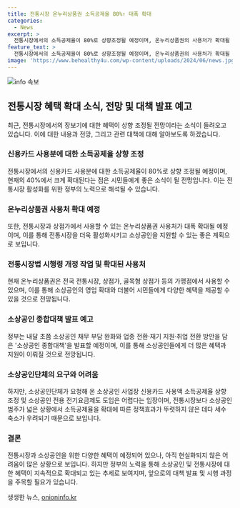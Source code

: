 ```yaml
---
title: 전통시장 온누리상품권 소득공제율 80%↑ 대폭 확대
categories:
  - News
excerpt: >
  전통시장에서의 소득공제율이 80%로 상향조정될 예정이며, 온누리상품권의 사용처가 확대될 전망이다. 정부는 이를 위해 조세특례제한법을 수정하고, 전통시장법 시행령을 개정할 계획이다. 또한 내달 초에는 소상공인 종합대책을 발표할 예정이지만, 일부 정책은 어려울 것으로 전망된다. 소상공인연합회는 소득공제율을 확대하고, 소상공인 확인서 발급 대상을 확대해 달라고 요구하고 있다.
feature_text: >
  전통시장에서의 소득공제율이 80%로 상향조정될 예정이며, 온누리상품권의 사용처가 확대될 전망이다. 정부는 이를 위해 조세특례제한법을 수정하고, 전통시장법 시행령을 개정할 계획이다. 또한 내달 초에는 소상공인 종합대책을 발표할 예정이지만, 일부 정책은 어려울 것으로 전망된다. 소상공인연합회는 소득공제율을 확대하고, 소상공인 확인서 발급 대상을 확대해 달라고 요구하고 있다.
image: 'https://www.behealthy4u.com/wp-content/uploads/2024/06/news.jpg'
---
```


<p><img src="https://www.behealthy4u.com/wp-content/uploads/2024/06/news.jpg" alt="info 속보" /></p>

<h2 data-ke-size="size26">전통시장 혜택 확대 소식, 전망 및 대책 발표 예고</h2>

<p data-ke-size="size16">최근, 전통시장에서의 장보기에 대한 혜택이 상향 조정될 전망이라는 소식이 들려오고 있습니다. 이에 대한 내용과 전망, 그리고 관련 대책에 대해 알아보도록 하겠습니다.</p>

<h3>신용카드 사용분에 대한 소득공제율 상향 조정</h3>

<p data-ke-size="size16">전통시장에서의 신용카드 사용분에 대한 소득공제율이 80%로 상향 조정될 예정이며, 현재의 40%에서 크게 확대된다는 점은 시민들에게 좋은 소식이 될 전망입니다. 이는 전통시장 활성화를 위한 정부의 노력으로 해석될 수 있습니다.</p>

<h3>온누리상품권 사용처 확대 예정</h3>

<p data-ke-size="size16">또한, 전통시장과 상점가에서 사용할 수 있는 온누리상품권 사용처가 대폭 확대될 예정이며, 이를 통해 전통시장을 더욱 활성화시키고 소상공인을 지원할 수 있는 좋은 계획으로 보입니다.</p>

<h3>전통시장법 시행령 개정 작업 및 확대된 사용처</h3>

<p data-ke-size="size16">현재 온누리상품권은 전국 전통시장, 상점가, 골목형 상점가 등의 가맹점에서 사용할 수 있으며, 이를 통해 소상공인의 영업 확대와 더불어 시민들에게 다양한 혜택을 제공할 수 있을 것으로 전망됩니다.</p>

<h3>소상공인 종합대책 발표 예고</h3>

<p data-ke-size="size16">정부는 내달 초쯤 소상공인 채무 부담 완화와 업종 전환·재기 지원·취업 전환 방안을 담은 '소상공인 종합대책'을 발표할 예정이며, 이를 통해 소상공인들에게 더 많은 혜택과 지원이 이뤄질 것으로 전망됩니다.</p>

<h3>소상공인단체의 요구와 어려움</h3>

<p data-ke-size="size16">하지만, 소상공인단체가 요청해 온 소상공인 사업장 신용카드 사용액 소득공제율 상향 조정 및 소상공인 전용 전기요금제도 도입은 어렵다는 입장이며, 전통시장보다 소상공인 범주가 넓은 상황에서 소득공제율을 확대에 따른 정책효과가 뚜렷하지 않은 데다 세수 축소가 우려되기 때문으로 보입니다.</p>

<h3>결론</h3>

<p data-ke-size="size16">전통시장과 소상공인을 위한 다양한 혜택이 예정되어 있으나, 아직 현실화되지 않은 어려움이 많은 상황으로 보입니다. 하지만 정부의 노력을 통해 소상공인 및 전통시장에 대한 혜택이 지속적으로 확대되고 있는 추세로 보여지며, 앞으로의 대책 발표 및 시행 과정을 주목할 필요가 있습니다.</p>
생생한 뉴스, <a href="https://onioninfo.kr" rel="dofollow">onioninfo.kr</a>


